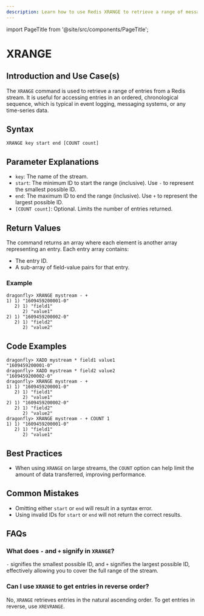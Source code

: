 ```yaml
---
description: Learn how to use Redis XRANGE to retrieve a range of messages from a stream.
---
```


import PageTitle from '@site/src/components/PageTitle';

# XRANGE

<PageTitle title="Redis XRANGE Explained (Better Than Official Docs)" />

## Introduction and Use Case(s)

The `XRANGE` command is used to retrieve a range of entries from a Redis stream. It is useful for accessing entries in an ordered, chronological sequence, which is typical in event logging, messaging systems, or any time-series data.

## Syntax

```plaintext
XRANGE key start end [COUNT count]
```

## Parameter Explanations

- `key`: The name of the stream.
- `start`: The minimum ID to start the range (inclusive). Use `-` to represent the smallest possible ID.
- `end`: The maximum ID to end the range (inclusive). Use `+` to represent the largest possible ID.
- `[COUNT count]`: Optional. Limits the number of entries returned.

## Return Values

The command returns an array where each element is another array representing an entry. Each entry array contains:

- The entry ID.
- A sub-array of field-value pairs for that entry.

### Example

```plaintext
dragonfly> XRANGE mystream - +
1) 1) "1609459200001-0"
   2) 1) "field1"
      2) "value1"
2) 1) "1609459200002-0"
   2) 1) "field2"
      2) "value2"
```

## Code Examples

```cli
dragonfly> XADD mystream * field1 value1
"1609459200001-0"
dragonfly> XADD mystream * field2 value2
"1609459200002-0"
dragonfly> XRANGE mystream - +
1) 1) "1609459200001-0"
   2) 1) "field1"
      2) "value1"
2) 1) "1609459200002-0"
   2) 1) "field2"
      2) "value2"
dragonfly> XRANGE mystream - + COUNT 1
1) 1) "1609459200001-0"
   2) 1) "field1"
      2) "value1"
```

## Best Practices

- When using `XRANGE` on large streams, the `COUNT` option can help limit the amount of data transferred, improving performance.

## Common Mistakes

- Omitting either `start` or `end` will result in a syntax error.
- Using invalid IDs for `start` or `end` will not return the correct results.

## FAQs

### What does `-` and `+` signify in `XRANGE`?

`-` signifies the smallest possible ID, and `+` signifies the largest possible ID, effectively allowing you to cover the full range of the stream.

### Can I use `XRANGE` to get entries in reverse order?

No, `XRANGE` retrieves entries in the natural ascending order. To get entries in reverse, use `XREVRANGE`.
